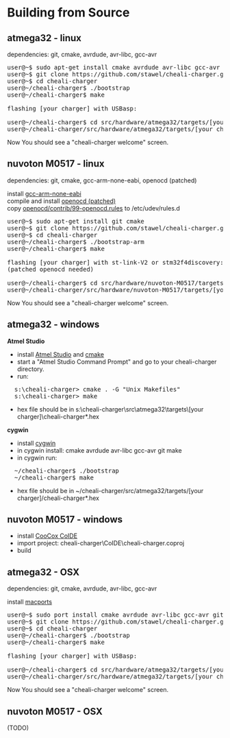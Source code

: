 
Building from Source
====================

atmega32 - linux
----------------
dependencies: git, cmake, avrdude, avr-libc, gcc-avr
<pre>
user@~$ sudo apt-get install cmake avrdude avr-libc gcc-avr git
user@~$ git clone https://github.com/stawel/cheali-charger.git
user@~$ cd cheali-charger
user@~/cheali-charger$ ./bootstrap
user@~/cheali-charger$ make
      
flashing [your charger] with USBasp:
    
user@~/cheali-charger$ cd src/hardware/atmega32/targets/[your charger]
user@~/cheali-charger/src/hardware/atmega32/targets/[your charger]$ ./progUSBasp.sh
</pre>
      
Now You should see a "cheali-charger welcome" screen.


nuvoton M0517 - linux
---------------------
dependencies: git, cmake, gcc-arm-none-eabi, openocd (patched)  

install [gcc-arm-none-eabi](https://launchpad.net/~terry.guo/+archive/ubuntu/gcc-arm-embedded)  
compile and install [openocd (patched)](https://github.com/stawel/openocd)  
copy [openocd/contrib/99-openocd.rules](https://github.com/stawel/openocd/blob/master/contrib/99-openocd.rules) to /etc/udev/rules.d

<pre>
user@~$ sudo apt-get install git cmake
user@~$ git clone https://github.com/stawel/cheali-charger.git
user@~$ cd cheali-charger
user@~/cheali-charger$ ./bootstrap-arm
user@~/cheali-charger$ make

flashing [your charger] with st-link-V2 or stm32f4discovery:
(patched openocd needed)
  
user@~/cheali-charger$ cd src/hardware/nuvoton-M0517/targets/[your charger]
user@~/cheali-charger/src/hardware/nuvoton-M0517/targets/[your charger]$ ./progStLink.sh
</pre>
      
Now You should see a "cheali-charger welcome" screen.


atmega32 - windows
------------------
**Atmel Studio**
- install [Atmel Studio](http://www.atmel.com/tools/atmelstudio.aspx) and [cmake](http://www.cmake.org/)
- start a "Atmel Studio Command Prompt" and go to your cheali-charger directory.
- run:
<pre>
  s:\cheali-charger> cmake . -G "Unix Makefiles"
  s:\cheali-charger> make
</pre>
- hex file should be in s:\cheali-charger\src\atmega32\targets\\[your charger]\cheali-charger*.hex


**cygwin**
- install [cygwin](https://www.cygwin.com/)
- in cygwin install: cmake avrdude avr-libc gcc-avr git make
- in cygwin run:
<pre>
  ~/cheali-charger$ ./bootstrap
  ~/cheali-charger$ make
</pre>
- hex file should be in ~/cheali-charger/src/atmega32/targets/[your charger]/cheali-charger*.hex


nuvoton M0517 - windows
-----------------------
- install [CooCox CoIDE](http://www.coocox.org/)
- import project: cheali-charger\CoIDE\cheali-charger.coproj
- build


atmega32 - OSX
--------------
dependencies: git, cmake, avrdude, avr-libc, gcc-avr

install [macports](https://www.macports.org/)

<pre>
user@~$ sudo port install cmake avrdude avr-libc gcc-avr git
user@~$ git clone https://github.com/stawel/cheali-charger.git
user@~$ cd cheali-charger
user@~/cheali-charger$ ./bootstrap
user@~/cheali-charger$ make
      
flashing [your charger] with USBasp:
      
user@~/cheali-charger$ cd src/hardware/atmega32/targets/[your charger]
user@~/cheali-charger/src/hardware/atmega32/targets/[your charger]$ ./progUSBasp.sh
</pre>
      
Now You should see a "cheali-charger welcome" screen.

nuvoton M0517 - OSX
-------------------
(TODO)

